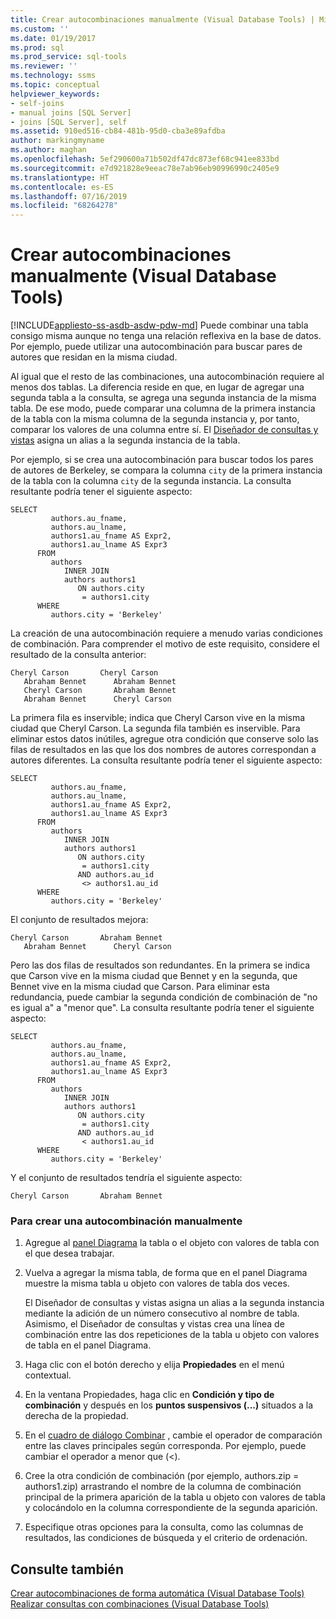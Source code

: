 ```yaml
---
title: Crear autocombinaciones manualmente (Visual Database Tools) | Microsoft Docs
ms.custom: ''
ms.date: 01/19/2017
ms.prod: sql
ms.prod_service: sql-tools
ms.reviewer: ''
ms.technology: ssms
ms.topic: conceptual
helpviewer_keywords:
- self-joins
- manual joins [SQL Server]
- joins [SQL Server], self
ms.assetid: 910ed516-cb84-481b-95d0-cba3e89afdba
author: markingmyname
ms.author: maghan
ms.openlocfilehash: 5ef290600a71b502df47dc873ef68c941ee833bd
ms.sourcegitcommit: e7d921828e9eeac78e7ab96eb90996990c2405e9
ms.translationtype: HT
ms.contentlocale: es-ES
ms.lasthandoff: 07/16/2019
ms.locfileid: "68264278"
---
```

# <a name="create-self-joins-manually-visual-database-tools"></a>Crear autocombinaciones manualmente (Visual Database Tools)
[!INCLUDE[appliesto-ss-asdb-asdw-pdw-md](../../includes/appliesto-ss-asdb-asdw-pdw-md.md)]
Puede combinar una tabla consigo misma aunque no tenga una relación reflexiva en la base de datos. Por ejemplo, puede utilizar una autocombinación para buscar pares de autores que residan en la misma ciudad.  
  
Al igual que el resto de las combinaciones, una autocombinación requiere al menos dos tablas. La diferencia reside en que, en lugar de agregar una segunda tabla a la consulta, se agrega una segunda instancia de la misma tabla. De ese modo, puede comparar una columna de la primera instancia de la tabla con la misma columna de la segunda instancia y, por tanto, comparar los valores de una columna entre sí. El [Diseñador de consultas y vistas](../../ssms/visual-db-tools/query-and-view-designer-tools-visual-database-tools.md) asigna un alias a la segunda instancia de la tabla.  
  
Por ejemplo, si se crea una autocombinación para buscar todos los pares de autores de Berkeley, se compara la columna `city` de la primera instancia de la tabla con la columna `city` de la segunda instancia. La consulta resultante podría tener el siguiente aspecto:  
  
```  
SELECT   
         authors.au_fname,   
         authors.au_lname,   
         authors1.au_fname AS Expr2,   
         authors1.au_lname AS Expr3  
      FROM   
         authors   
            INNER JOIN  
            authors authors1   
               ON authors.city   
                = authors1.city  
      WHERE  
         authors.city = 'Berkeley'  
```  
  
La creación de una autocombinación requiere a menudo varias condiciones de combinación. Para comprender el motivo de este requisito, considere el resultado de la consulta anterior:  
  
```  
Cheryl Carson       Cheryl Carson  
   Abraham Bennet      Abraham Bennet  
   Cheryl Carson       Abraham Bennet  
   Abraham Bennet      Cheryl Carson  
```  
  
La primera fila es inservible; indica que Cheryl Carson vive en la misma ciudad que Cheryl Carson. La segunda fila también es inservible. Para eliminar estos datos inútiles, agregue otra condición que conserve solo las filas de resultados en las que los dos nombres de autores correspondan a autores diferentes. La consulta resultante podría tener el siguiente aspecto:  
  
```  
SELECT   
         authors.au_fname,   
         authors.au_lname,   
         authors1.au_fname AS Expr2,   
         authors1.au_lname AS Expr3  
      FROM   
         authors   
            INNER JOIN  
            authors authors1   
               ON authors.city   
                = authors1.city  
               AND authors.au_id  
                <> authors1.au_id  
      WHERE  
         authors.city = 'Berkeley'  
```  
  
El conjunto de resultados mejora:  
  
```  
Cheryl Carson       Abraham Bennet  
   Abraham Bennet      Cheryl Carson  
```  
  
Pero las dos filas de resultados son redundantes. En la primera se indica que Carson vive en la misma ciudad que Bennet y en la segunda, que Bennet vive en la misma ciudad que Carson. Para eliminar esta redundancia, puede cambiar la segunda condición de combinación de "no es igual a" a "menor que". La consulta resultante podría tener el siguiente aspecto:  
  
```  
SELECT   
         authors.au_fname,   
         authors.au_lname,   
         authors1.au_fname AS Expr2,   
         authors1.au_lname AS Expr3  
      FROM   
         authors   
            INNER JOIN  
            authors authors1   
               ON authors.city   
                = authors1.city  
               AND authors.au_id  
                < authors1.au_id  
      WHERE  
         authors.city = 'Berkeley'  
```  
  
Y el conjunto de resultados tendría el siguiente aspecto:  
  
```  
Cheryl Carson       Abraham Bennet  
```  
  
### <a name="to-create-a-self-join-manually"></a>Para crear una autocombinación manualmente  
  
1.  Agregue al [panel Diagrama](../../ssms/visual-db-tools/diagram-pane-visual-database-tools.md) la tabla o el objeto con valores de tabla con el que desea trabajar.  
  
2.  Vuelva a agregar la misma tabla, de forma que en el panel Diagrama muestre la misma tabla u objeto con valores de tabla dos veces.  
  
    El Diseñador de consultas y vistas asigna un alias a la segunda instancia mediante la adición de un número consecutivo al nombre de tabla. Asimismo, el Diseñador de consultas y vistas crea una línea de combinación entre las dos repeticiones de la tabla u objeto con valores de tabla en el panel Diagrama.  
  
3.  Haga clic con el botón derecho y elija **Propiedades** en el menú contextual.  
  
4.  En la ventana Propiedades, haga clic en **Condición y tipo de combinación** y después en los **puntos suspensivos (...)** situados a la derecha de la propiedad.  
  
5.  En el [cuadro de diálogo Combinar](../../ssms/visual-db-tools/join-dialog-box-visual-database-tools.md) , cambie el operador de comparación entre las claves principales según corresponda. Por ejemplo, puede cambiar el operador a menor que (<).  
  
6.  Cree la otra condición de combinación (por ejemplo, authors.zip = authors1.zip) arrastrando el nombre de la columna de combinación principal de la primera aparición de la tabla u objeto con valores de tabla y colocándolo en la columna correspondiente de la segunda aparición.  
  
7.  Especifique otras opciones para la consulta, como las columnas de resultados, las condiciones de búsqueda y el criterio de ordenación.  
  
## <a name="see-also"></a>Consulte también  
[Crear autocombinaciones de forma automática &#40;Visual Database Tools&#41;](../../ssms/visual-db-tools/create-self-joins-automatically-visual-database-tools.md)  
[Realizar consultas con combinaciones &#40;Visual Database Tools&#41;](../../ssms/visual-db-tools/query-with-joins-visual-database-tools.md)  
  
